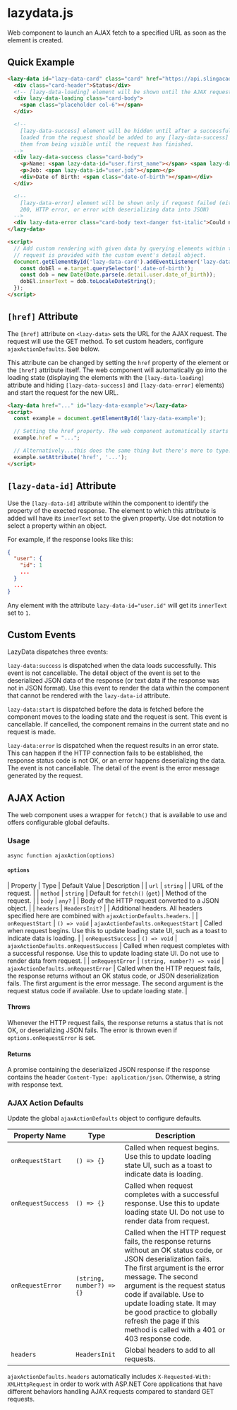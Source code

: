 # lazydata.js

Web component to launch an AJAX fetch to a specified URL as soon as the element is created.

## Quick Example

```html
<lazy-data id="lazy-data-card" class="card" href="https://api.slingacademy.com/v1/sample-data/users/1">
  <div class="card-header">Status</div>
  <!-- [lazy-data-loading] element will be shown until the AJAX request finishes -->
  <div lazy-data-loading class="card-body">
    <span class="placeholder col-6"></span>
  </div>

  <!--
    [lazy-data-success] element will be hidden until after a successful request. All data
    loaded from the request should be added to any [lazy-data-success] elements to prevent
    them from being visible until the request has finished.
  -->
  <div lazy-data-success class="card-body">
    <p>Name: <span lazy-data-id="user.first_name"></span> <span lazy-data-id="user.last_name"></span></p>
    <p>Job: <span lazy-data-id="user.job"></span></p>
    <div>Date of Birth: <span class="date-of-birth"></span></div>
  </div>

  <!--
    [lazy-data-error] element will be shown only if request failed (either response not
    200, HTTP error, or error with deserializing data into JSON)
  -->
  <div lazy-data-error class="card-body text-danger fst-italic">Could not fetch data. Please try again.</div>
</lazy-data>

<script>
  // Add custom rendering with given data by querying elements within target. Data from
  // request is provided with the custom event's detail object.
  document.getElementById('lazy-data-card').addEventListener('lazy-data:success', function (e) {
    const dobEl = e.target.querySelector('.date-of-birth');
    const dob = new Date(Date.parse(e.detail.user.date_of_birth));
    dobEl.innerText = dob.toLocaleDateString();
  });
</script>
```

## `[href]` Attribute

The `[href]` attribute on `<lazy-data>` sets the URL for the AJAX request. The request will use the GET method. To set
custom headers, configure `ajaxActionDefaults`. See below.

This attribute can be changed by setting the `href` property of the element or the `[href]` attribute itself. The web
component will automatically go into the loading state (displaying the elements with the `[lazy-data-loading]`
attribute and hiding `[lazy-data-success]` and `[lazy-data-error]` elements) and start the request for the new URL.

```html
<lazy-data href="..." id="lazy-data-example"></lazy-data>
<script>
  const example = document.getElementById('lazy-data-example');

  // Setting the href property. The web component automatically starts the request for the new URL.
  example.href = "...";

  // Alternatively...this does the same thing but there's more to type!
  example.setAttribute('href', '...');
</script>
```

## `[lazy-data-id]` Attribute

Use the `[lazy-data-id]` attribute within the component to identify the property of the exected response. The element
to which this attribute is added will have its `innerText` set to the given property. Use dot notation to select a
property within an object.

For example, if the response looks like this:

```json
{
  "user": {
    "id": 1
    ...
  }
  ...
}
```

Any element with the attribute `lazy-data-id="user.id"` will get its `innerText` set to `1`.

## Custom Events

LazyData dispatches three events:

`lazy-data:success` is dispatched when the data loads successfully. This event is not cancellable. The detail object of
the event is set to the deserialized JSON data of the response (or text data if the response was not in JSON format).
Use this event to render the data within the component that cannot be rendered with the `lazy-data-id` attribute.

`lazy-data:start` is dispatched before the data is fetched before the component moves to the loading state and the
request is sent. This event is cancellable. If cancelled, the component remains in the current state and no request is
made.

`lazy-data:error` is dispatched when the request results in an error state. This can happen if the HTTP connection fails
to be established, the response status code is not OK, or an error happens deserializing the data. The event is not
cancellable. The detail of the event is the error message generated by the request.

## AJAX Action

The web component uses a wrapper for `fetch()` that is available to use and offers configurable global defaults.

### Usage

`async function ajaxAction(options)`

#### `options`

| Property | Type | Default Value | Description |
| `url` | `string` | | URL of the request. |
| `method` | `string` | Default for `fetch()` (`get`) | Method of the request. |
| `body` | `any?` | | Body of the HTTP request converted to a JSON object. |
| `headers` | `HeadersInit?` | | Additional headers. All headers specified here are combined with `ajaxActionDefaults.headers`. |
| `onRequestStart` | `() => void` | `ajaxActionDefaults.onRequestStart` | Called when request begins. Use this to update loading state UI, such as a toast to indicate data is loading. |
| `onRequestSuccess` | `() => void` | `ajaxActionDefaults.onRequestSuccess` | Called when request completes with a successful response. Use this to update loading state UI. Do not use to render data from request. |
| `onRequestError` | `(string, number?) => void` | `ajaxActionDefaults.onRequestError` | Called when the HTTP request fails, the response returns without an OK status code, or JSON deserialization fails. The first argument is the error message. The second argument is the request status code if available. Use to update loading state. |

#### Throws

Whenever the HTTP request fails, the response returns a status that is not OK, or deserializing JSON fails. The error is
thrown even if `options.onRequestError` is set.

#### Returns

A promise containing the deserialized JSON response if the response contains the header
`Content-Type: application/json`. Otherwise, a string with response text.

### AJAX Action Defaults

Update the global `ajaxActionDefaults` object to configure defaults.

| Property Name | Type | Description |
|---------------|------|-------------|
| `onRequestStart` | `() => {}` | Called when request begins. Use this to update loading state UI, such as a toast to indicate data is loading. |
| `onRequestSuccess` | `() => {}` | Called when request completes with a successful response. Use this to update loading state UI. Do not use to render data from request. |
| `onRequestError` | `(string, number?) => {}` | Called when the HTTP request fails, the response returns without an OK status code, or JSON deserialization fails. The first argument is the error message. The second argument is the request status code if available. Use to update loading state. It may be good practice to globally refresh the page if this method is called with a 401 or 403 response code. |
| `headers` | `HeadersInit` | Global headers to add to all requests. |

`ajaxActionDefaults.headers` automatically includes `X-Requested-With: XMLHttpRequest` in order to work with ASP.NET
Core applications that have different behaviors handling AJAX requests compared to standard GET requests.
